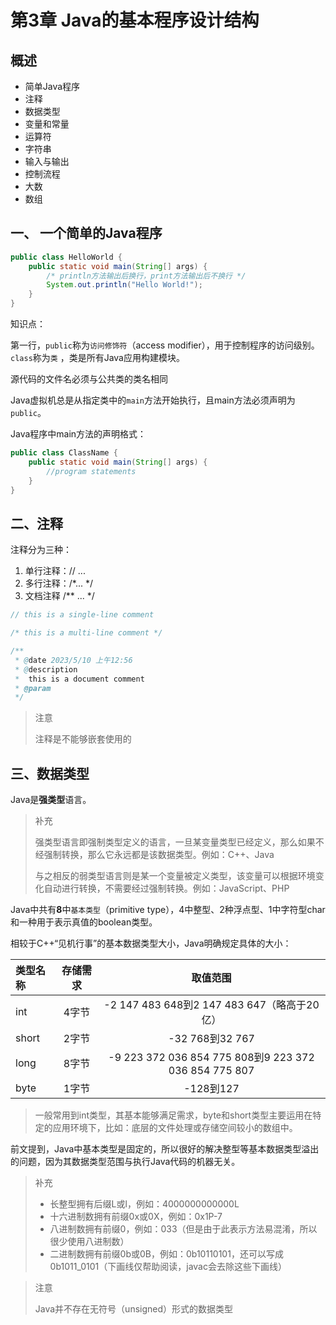 # 第3章 Java的基本程序设计结构

## 概述

- 简单Java程序
- 注释
- 数据类型
- 变量和常量
- 运算符
- 字符串
- 输入与输出
- 控制流程
- 大数
- 数组

## 一、 一个简单的Java程序

```java
public class HelloWorld {
    public static void main(String[] args) {
        /* println方法输出后换行，print方法输出后不换行 */
        System.out.println("Hello World!");
    }
}
```

知识点：

第一行，`public`称为`访问修饰符`（access modifier），用于控制程序的访问级别。`class`称为`类`
，类是所有Java应用构建模块。

源代码的文件名必须与公共类的类名相同

Java虚拟机总是从指定类中的`main`方法开始执行，且main方法必须声明为`public`。

Java程序中main方法的声明格式：

```java
public class ClassName {
    public static void main(String[] args) {
        //program statements
    }
}
```

## 二、注释

注释分为三种：

1. 单行注释：// ...
2. 多行注释：/*... */
3. 文档注释 /** ... */

```java
// this is a single-line comment

/* this is a multi-line comment */

/**
 * @date 2023/5/10 上午12:56
 * @description
 *  this is a document comment
 * @param
 */

```

> 注意
>
> 注释是不能够嵌套使用的

## 三、数据类型

Java是**强类型**语言。

> 补充
>
> 强类型语言即强制类型定义的语言，一旦某变量类型已经定义，那么如果不经强制转换，那么它永远都是该数据类型。例如：C++、Java
>
> 与之相反的弱类型语言则是某一个变量被定义类型，该变量可以根据环境变化自动进行转换，不需要经过强制转换。例如：JavaScript、PHP

Java中共有**8**中`基本类型`（primitive type），4中整型、2种浮点型、1中字符型char和一种用于表示真值的boolean类型。

相较于C++“见机行事”的基本数据类型大小，Java明确规定具体的大小：

| 类型名称  | 存储需求 |                         取值范围                         | 
|:------|:----:|:----------------------------------------------------:|
| int   | 4字节  |         -2 147 483 648到2 147 483 647（略高于20亿）         | 
| short | 2字节  |                    -32 768到32 767                    |
| long  | 8字节  | -9 223 372 036 854 775 808到9 223 372 036 854 775 807 |
| byte  | 1字节  |                       -128到127                       |

> 一般常用到int类型，其基本能够满足需求，byte和short类型主要运用在特定的应用环境下，比如：底层的文件处理或存储空间较小的数组中。

前文提到，Java中基本类型是固定的，所以很好的解决整型等基本数据类型溢出的问题，因为其数据类型范围与执行Java代码的机器无关。

> 补充
> 
> - 长整型拥有后缀L或l，例如：4000000000000L
> - 十六进制数拥有前缀0x或0X，例如：0x1P-7
> - 八进制数拥有前缀0，例如：033（但是由于此表示方法易混淆，所以很少使用八进制数）
> - 二进制数拥有前缀0b或0B，例如：0b10110101，还可以写成0b1011_0101（下画线仅帮助阅读，javac会去除这些下画线）

> 注意
> 
> Java并不存在无符号（unsigned）形式的数据类型

